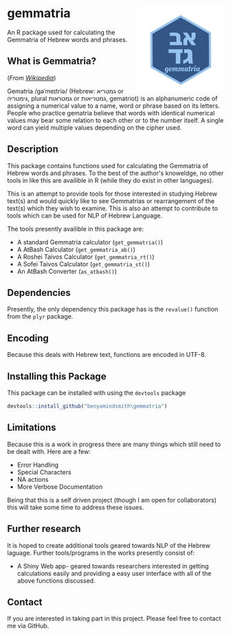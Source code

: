 # gemmatria <a href='https://github.com/benyamindsmith/gemmatria/tree/master/'><img src='	/גמטריה-2.png' align="right" height="200" /></a>

An R package used for calculating the Gemmatria of Hebrew words and phrases.

## What is Gemmatria?

(_From [Wikipedia]([https://en.wikipedia.org/wiki/Gematria)_)

Gematria /ɡəˈmeɪtriə/ (Hebrew: גמטריא or גימטריה, plural גמטראות or גמטריאות, gematriot) is an alphanumeric code of assigning a numerical value to a name, word or phrase based on its letters. People who practice gematria believe that words with identical numerical values may bear some relation to each other or to the number itself. A single word can yield multiple values depending on the cipher used.

## Description

This package contains functions used for calculating the Gemmatria of Hebrew words and phrases. To the best of the author's knoweldge, no other tools in like this are availible in R (while they do exist in other languages).

This is an attempt to provide tools for those interested in studying Hebrew text(s) and would quickly like to see Gemmatrias or rearrangement of the text(s) which they wish to examine. This is also an attempt to contribute to tools which can be used for NLP of Hebrew Language.

The tools presently availible in this package are:

* A standard Gemmatria calculator (`get_gemmatria()`)
* A AtBash Calculator (`get_gemmatria_ab()`)
* A Roshei Taivos Calculator (`get_gemmatria_rt()`)
* A Sofei Taivos Calculator (`get_gemmatria_st()`)
* An AtBash Converter (`as_atbash()`)

## Dependencies

Presently, the only dependency this package has is the `revalue()` function from the `plyr` package. 

## Encoding

Because this deals with Hebrew text, functions are encoded in UTF-8.

## Installing this Package

This package can be installed with using the `devtools` package

```r
devtools::install_github("benyamindsmith\gemmatria")
```

## Limitations

Because this is a work in progress there are many things which still need to be dealt with. Here are a few: 

* Error Handling
* Special Characters
* NA actions
* More Verbose Documentation

Being that this is a self driven project (though I am open for collaborators) this will take some time to address these issues. 
## Further research

It is hoped to create additional tools geared towards NLP of the Hebrew laguage. Further tools/programs in the works presently consist of:

* A Shiny Web app- geared towards researchers interested in getting calculations easily and providing a easy user interface with all of the above functions discussed. 

## Contact
If you are interested in taking part in this project. Please feel free to contact me via GitHub.
